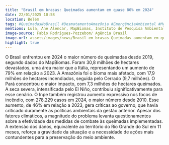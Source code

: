 ```yaml
---
title: "Brasil em brasas: Queimadas aumentam em quase 80% em 2024"
date: 22/01/2025 10:58
location: Belém
tags: #QueimadasNoBrasil #DesmatamentoAmazônia #EmergênciaAmbiental #MeioAmbienteEmRisco #MudançasClimáticas #PreservaçãoAmbiental #CombateAsQueimadas #Sustentabilidade #ElNiño #MapBiomas #abc360noticias
mentions: Lula, Ane Alencar, MapBiomas, Instituto de Pesquisa Ambiental da Amazônia, MapBiomas Fogo, Amazônia, Cerrado, Pantanal, Mata Atlântica, Caatinga, Pampa, Pará, Mato Grosso, Tocantins, Inpe, Jair Bolsonaro, El Niño,  Rio Grande do Sul, Itália, BD Queimadas, Monitor do Fogo, Poder360.
image-source: Fabio Rodrigues-Pozzebom/ Agência Brasil
image-url: assets/images/news/Brasil em brasas Queimadas aumentam em quase 80% em 2024.jpg
highlight: true
---
```


O Brasil enfrentou em 2024 o maior número de queimadas desde 2019, segundo dados do MapBiomas.  Foram 30,8 milhões de hectares devastados, uma área maior que a Itália, representando um aumento de 79% em relação a 2023.  A Amazônia foi o bioma mais afetado, com 17,9 milhões de hectares incendiados, seguida pelo Cerrado (9,7 milhões). O Pará concentrou o maior impacto, com 7,3 milhões de hectares queimados.  A seca severa, intensificada pelo El Niño, contribuiu significativamente para esse cenário.  O Inpe também registrou aumento expressivo nos focos de incêndio, com 278.229 casos em 2024, o maior número desde 2010. Esse aumento, de 46% em relação a 2023,  gera críticas ao governo, que havia criticado duramente as políticas ambientais da gestão anterior.  Apesar dos fatores climáticos, a magnitude do problema levanta questionamentos sobre a efetividade das medidas de combate às queimadas implementadas. A extensão dos danos, equivalente ao território do Rio Grande do Sul em 11 meses, reforça a gravidade da situação e a necessidade de ações mais contundentes para a preservação do meio ambiente.
